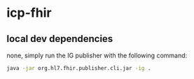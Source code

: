# icp-fhir

## local dev dependencies

none, simply run the IG publisher with the following command:

```bash
java -jar org.hl7.fhir.publisher.cli.jar -ig .
```
